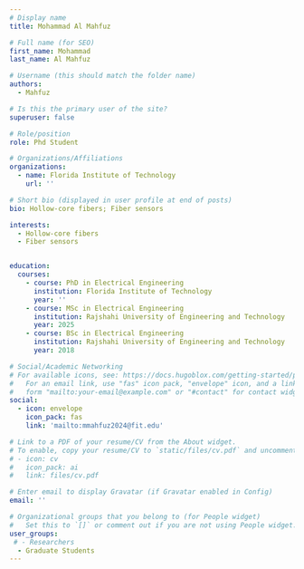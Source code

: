 ```yaml
---
# Display name
title: Mohammad Al Mahfuz

# Full name (for SEO)
first_name: Mohammad 
last_name: Al Mahfuz

# Username (this should match the folder name)
authors:
  - Mahfuz

# Is this the primary user of the site?
superuser: false

# Role/position
role: Phd Student

# Organizations/Affiliations
organizations:
  - name: Florida Institute of Technology
    url: ''

# Short bio (displayed in user profile at end of posts)
bio: Hollow-core fibers; Fiber sensors

interests:
  - Hollow-core fibers
  - Fiber sensors


education:
  courses:
    - course: PhD in Electrical Engineering
      institution: Florida Institute of Technology
      year: ''
    - course: MSc in Electrical Engineering
      institution: Rajshahi University of Engineering and Technology
      year: 2025
    - course: BSc in Electrical Engineering
      institution: Rajshahi University of Engineering and Technology
      year: 2018

# Social/Academic Networking
# For available icons, see: https://docs.hugoblox.com/getting-started/page-builder/#icons
#   For an email link, use "fas" icon pack, "envelope" icon, and a link in the
#   form "mailto:your-email@example.com" or "#contact" for contact widget.
social:
  - icon: envelope
    icon_pack: fas
    link: 'mailto:mmahfuz2024@fit.edu'

# Link to a PDF of your resume/CV from the About widget.
# To enable, copy your resume/CV to `static/files/cv.pdf` and uncomment the lines below.
# - icon: cv
#   icon_pack: ai
#   link: files/cv.pdf

# Enter email to display Gravatar (if Gravatar enabled in Config)
email: ''

# Organizational groups that you belong to (for People widget)
#   Set this to `[]` or comment out if you are not using People widget.
user_groups:
 # - Researchers
  - Graduate Students
---
```




